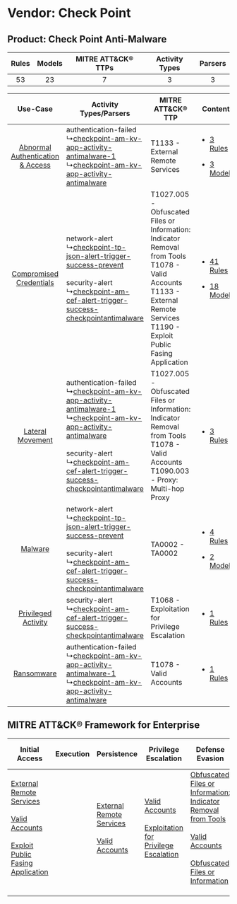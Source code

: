 Vendor: Check Point
===================
Product: Check Point Anti-Malware
---------------------------------
| Rules | Models | MITRE ATT&CK® TTPs | Activity Types | Parsers |
|:-----:|:------:|:------------------:|:--------------:|:-------:|
|  53   |   23   |         7          |       3        |    3    |

|    Use-Case    | Activity Types/Parsers    | MITRE ATT&CK® TTP    | Content    |
|:----:| ---- | ---- | ---- |
| [Abnormal Authentication & Access](../../../UseCases/uc_abnormal_authentication_&_access.md) |  authentication-failed<br> ↳[checkpoint-am-kv-app-activity-antimalware-1](Ps/pC_checkpointamkvappactivityantimalware1.md)<br> ↳[checkpoint-am-kv-app-activity-antimalware](Ps/pC_checkpointamkvappactivityantimalware.md)<br>    | T1133 - External Remote Services<br>    | [<ul><li>3 Rules</li></ul><ul><li>3 Models</li></ul>](RM/r_m_check_point_check_point_anti-malware_Abnormal_Authentication_&_Access.md) |
|          [Compromised Credentials](../../../UseCases/uc_compromised_credentials.md)          |  network-alert<br> ↳[checkpoint-tp-json-alert-trigger-success-prevent](Ps/pC_checkpointtpjsonalerttriggersuccessprevent.md)<br><br> security-alert<br> ↳[checkpoint-am-cef-alert-trigger-success-checkpointantimalware](Ps/pC_checkpointamcefalerttriggersuccesscheckpointantimalware.md)<br>    | T1027.005 - Obfuscated Files or Information: Indicator Removal from Tools<br>T1078 - Valid Accounts<br>T1133 - External Remote Services<br>T1190 - Exploit Public Fasing Application<br> | [<ul><li>41 Rules</li></ul><ul><li>18 Models</li></ul>](RM/r_m_check_point_check_point_anti-malware_Compromised_Credentials.md)        |
|    [Lateral Movement](../../../UseCases/uc_lateral_movement.md)    |  authentication-failed<br> ↳[checkpoint-am-kv-app-activity-antimalware-1](Ps/pC_checkpointamkvappactivityantimalware1.md)<br> ↳[checkpoint-am-kv-app-activity-antimalware](Ps/pC_checkpointamkvappactivityantimalware.md)<br><br> security-alert<br> ↳[checkpoint-am-cef-alert-trigger-success-checkpointantimalware](Ps/pC_checkpointamcefalerttriggersuccesscheckpointantimalware.md)<br> | T1027.005 - Obfuscated Files or Information: Indicator Removal from Tools<br>T1078 - Valid Accounts<br>T1090.003 - Proxy: Multi-hop Proxy<br>    | [<ul><li>3 Rules</li></ul>](RM/r_m_check_point_check_point_anti-malware_Lateral_Movement.md)    |
|    [Malware](../../../UseCases/uc_malware.md)    |  network-alert<br> ↳[checkpoint-tp-json-alert-trigger-success-prevent](Ps/pC_checkpointtpjsonalerttriggersuccessprevent.md)<br><br> security-alert<br> ↳[checkpoint-am-cef-alert-trigger-success-checkpointantimalware](Ps/pC_checkpointamcefalerttriggersuccesscheckpointantimalware.md)<br>    | TA0002 - TA0002<br>    | [<ul><li>4 Rules</li></ul><ul><li>2 Models</li></ul>](RM/r_m_check_point_check_point_anti-malware_Malware.md)    |
|    [Privileged Activity](../../../UseCases/uc_privileged_activity.md)    |  security-alert<br> ↳[checkpoint-am-cef-alert-trigger-success-checkpointantimalware](Ps/pC_checkpointamcefalerttriggersuccesscheckpointantimalware.md)<br>    | T1068 - Exploitation for Privilege Escalation<br>    | [<ul><li>1 Rules</li></ul>](RM/r_m_check_point_check_point_anti-malware_Privileged_Activity.md)    |
|    [Ransomware](../../../UseCases/uc_ransomware.md)    |  authentication-failed<br> ↳[checkpoint-am-kv-app-activity-antimalware-1](Ps/pC_checkpointamkvappactivityantimalware1.md)<br> ↳[checkpoint-am-kv-app-activity-antimalware](Ps/pC_checkpointamkvappactivityantimalware.md)<br>    | T1078 - Valid Accounts<br>    | [<ul><li>1 Rules</li></ul>](RM/r_m_check_point_check_point_anti-malware_Ransomware.md)    |

MITRE ATT&CK® Framework for Enterprise
--------------------------------------
| Initial Access                                                                                                                                                                                                                         | Execution | Persistence                                                                                                                                      | Privilege Escalation                                                                                                                                          | Defense Evasion                                                                                                                                                                                                                                                               | Credential Access | Discovery | Lateral Movement | Collection | Command and Control                                                                                                                       | Exfiltration | Impact |
| -------------------------------------------------------------------------------------------------------------------------------------------------------------------------------------------------------------------------------------- | --------- | ------------------------------------------------------------------------------------------------------------------------------------------------ | ------------------------------------------------------------------------------------------------------------------------------------------------------------- | ----------------------------------------------------------------------------------------------------------------------------------------------------------------------------------------------------------------------------------------------------------------------------- | ----------------- | --------- | ---------------- | ---------- | ----------------------------------------------------------------------------------------------------------------------------------------- | ------------ | ------ |
| [External Remote Services](https://attack.mitre.org/techniques/T1133)<br><br>[Valid Accounts](https://attack.mitre.org/techniques/T1078)<br><br>[Exploit Public Fasing Application](https://attack.mitre.org/techniques/T1190)<br><br> |           | [External Remote Services](https://attack.mitre.org/techniques/T1133)<br><br>[Valid Accounts](https://attack.mitre.org/techniques/T1078)<br><br> | [Valid Accounts](https://attack.mitre.org/techniques/T1078)<br><br>[Exploitation for Privilege Escalation](https://attack.mitre.org/techniques/T1068)<br><br> | [Obfuscated Files or Information: Indicator Removal from Tools](https://attack.mitre.org/techniques/T1027/005)<br><br>[Valid Accounts](https://attack.mitre.org/techniques/T1078)<br><br>[Obfuscated Files or Information](https://attack.mitre.org/techniques/T1027)<br><br> |                   |           |                  |            | [Proxy: Multi-hop Proxy](https://attack.mitre.org/techniques/T1090/003)<br><br>[Proxy](https://attack.mitre.org/techniques/T1090)<br><br> |              |        |
